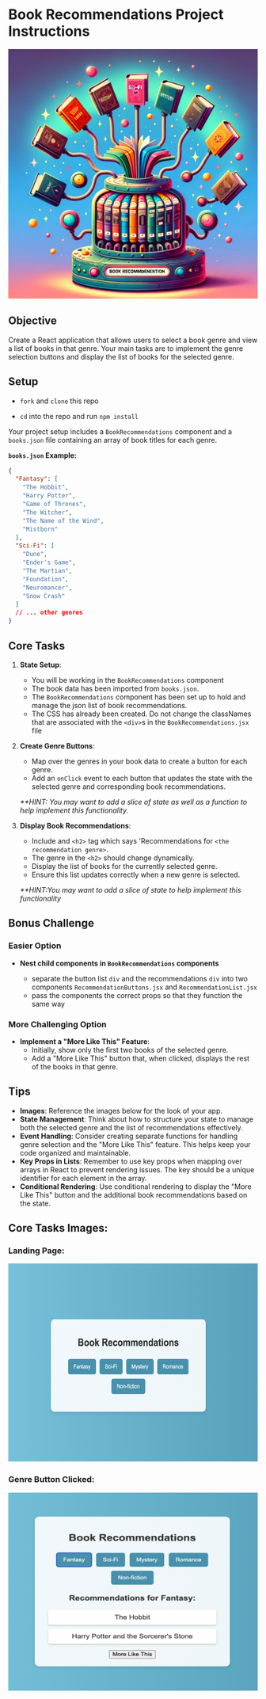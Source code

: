 # Book Recommendations Project Instructions

![App Image](./assets/app-image.webp)

## Objective

Create a React application that allows users to select a book genre and view a list of books in that genre. Your main tasks are to implement the genre selection buttons and display the list of books for the selected genre.

## Setup

- `fork` and `clone` this repo

- `cd` into the repo and run `npm install`

Your project setup includes a `BookRecommendations` component and a `books.json` file containing an array of book titles for each genre.

**`books.json` Example:**

```json
{
  "Fantasy": [
    "The Hobbit",
    "Harry Potter",
    "Game of Thrones",
    "The Witcher",
    "The Name of the Wind",
    "Mistborn"
  ],
  "Sci-Fi": [
    "Dune",
    "Ender's Game",
    "The Martian",
    "Foundation",
    "Neuromancer",
    "Snow Crash"
  ]
  // ... other genres
}
```

## Core Tasks

1. **State Setup**:

   - You will be working in the `BookRecommendations` component
   - The book data has been imported from `books.json`.
   - The `BookRecommendations` component has been set up to hold and manage the json list of book recommendations.
   - The CSS has already been created. Do not change the classNames that are associated with the `<div>`s in the `BookRecommendations.jsx` file

2. **Create Genre Buttons**:

   - Map over the genres in your book data to create a button for each genre.
   - Add an `onClick` event to each button that updates the state with the selected genre and corresponding book recommendations.

   _\*\*HINT: You may want to add a slice of state as well as a function to help implement this functionality._

3. **Display Book Recommendations**:

   - Include and `<h2>` tag which says 'Recommendations for `<the recommendation genre>`.
   - The genre in the `<h2>` should change dynamically.
   - Display the list of books for the currently selected genre.
   - Ensure this list updates correctly when a new genre is selected.

   _\*\*HINT:You may want to add a slice of state to help implement this functionality_

## Bonus Challenge

### Easier Option

- **Nest child components in `BookRecommendations` components**

  - separate the button list `div` and the recommendations `div` into two components `RecommendationButtons.jsx` and `RecommendationList.jsx`
  - pass the components the correct props so that they function the same way

### More Challenging Option

- **Implement a "More Like This" Feature**:
  - Initially, show only the first two books of the selected genre.
  - Add a "More Like This" button that, when clicked, displays the rest of the books in that genre.

## Tips

- **Images**: Reference the images below for the look of your app.
- **State Management**: Think about how to structure your state to manage both the selected genre and the list of recommendations effectively.
- **Event Handling**: Consider creating separate functions for handling genre selection and the "More Like This" feature. This helps keep your code organized and maintainable.
- **Key Props in Lists**: Remember to use key props when mapping over arrays in React to prevent rendering issues. The key should be a unique identifier for each element in the array.
- **Conditional Rendering**: Use conditional rendering to display the "More Like This" button and the additional book recommendations based on the state.

## Core Tasks Images:

### Landing Page:

<img src="./assets/starting-screen.png" width="600" height="400">

### Genre Button Clicked:

<img src="./assets/chosen-genre.png" width="600" height="400">
